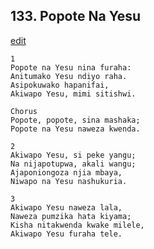 ## 133. Popote Na Yesu
[edit](https://docs.google.com/document/d/1MHX3s4mhG9CsI_FrZH6IbnYPrDcUv9Yp/edit?mode=html)




    1
    Popote na Yesu nina furaha:
    Anitumako Yesu ndiyo raha.
    Asipokuwako hapanifai,
    Akiwapo Yesu, mimi sitishwi.

    Chorus
    Popote, popote, sina mashaka;
    Popote na Yesu naweza kwenda.

    2
    Akiwapo Yesu, si peke yangu;
    Na nijapotupwa, akali wangu;
    Ajaponiongoza njia mbaya,
    Niwapo na Yesu nashukuria.

    3
    Akiwapo Yesu naweza lala,
    Naweza pumzika hata kiyama;
    Kisha nitakwenda kwake milele,
    Akiwapo Yesu furaha tele.


